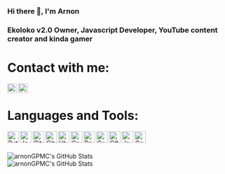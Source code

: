 ### Hi there 👋, I'm Arnon

<!--
**arnonGPMC/arnonGPMC** is a ✨ _special_ ✨ repository because its `README.md` (this file) appears on your GitHub profile.

Here are some ideas to get you started:

- 🔭 I’m currently working on ...
- 🌱 I’m currently learning ...
- 👯 I’m looking to collaborate on ...
- 🤔 I’m looking for help with ...
- 💬 Ask me about ...
- 📫 How to reach me: ...
- 😄 Pronouns: ...
- ⚡ Fun fact: ...
-->

### Ekoloko v2.0 Owner, Javascript Developer, YouTube content creator and kinda gamer

# Contact with me:

[<img align="left" alt="arnon001 | YouTube" width="22px" src="https://cdn.jsdelivr.net/npm/simple-icons@v3/icons/youtube.svg"/>][youtube]
[<img align="left" alt="arnon001 | Discord" width="22px" src="https://cdn.jsdelivr.net/npm/simple-icons@3.4.1/icons/discord.svg"/>][discord]
<!--[<img align="left" alt="MegaNoam | Twitter" width="22px" src="https://cdn.jsdelivr.net/npm/simple-icons@3.4.1/icons/twitter.svg"/>][twitter]-->
 <br>
 
# Languages and Tools:

<img align="left" alt="Python" width="26px" src="https://www.flaticon.com/svg/static/icons/svg/1822/1822920.svg"/>
<img align="left" alt="Javascript" width="26px" src="https://cdn.worldvectorlogo.com/logos/javascript.svg"/>
<img align="left" alt="Git" width="26px" src="https://www.flaticon.com/svg/static/icons/svg/52/52040.svg"/>
<img align="left" alt="GitHub" width="26px" src="https://www.flaticon.com/svg/static/icons/svg/38/38401.svg"/>
<img align="left" alt="Html" width="26px" src="https://cdn.worldvectorlogo.com/logos/html-5.svg"/>
<img align="left" alt="Css" width="26px" src="https://cdn.worldvectorlogo.com/logos/css-5.svg"/>
<img align="left" alt="Bash" width="26px" src="https://cdn.worldvectorlogo.com/logos/bash-1.svg"/>
<img align="left" alt="C++" width="26px" src="https://cdn.worldvectorlogo.com/logos/c.svg"/>
<img align="left" alt="C#" width="26px" src="https://cdn.worldvectorlogo.com/logos/c--4.svg"/>
<img align="left" alt="Java" width="26px" src="https://cdn.worldvectorlogo.com/logos/java.svg"/>
<img align="left" alt="Google Cloud" width="26px" src="https://www.flaticon.com/svg/static/icons/svg/873/873117.svg"/>


<br> <br>

<img align="left" alt="arnonGPMC's GitHub Stats" src="https://github-readme-stats.vercel.app/api?username=arnonGPMC&show_icons=true&hide_border=true&count_private=true&hide=stars&theme=dark"/><br>
<img align="left" alt="arnonGPMC's GitHub Stats" src="https://github-readme-stats.vercel.app/api/top-langs/?username=arnongpmc&theme=dark"/>

[youtube]: https://www.youtube.com/channel/UCtkj4WKtBfPBAA1ue8BzspA
[discord]: https://discord.com/users/512965766862209025
<!--[twitter]: https://www.twitter.com/MegaNoam-->
